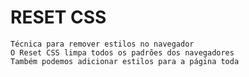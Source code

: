 # RESET CSS
    Técnica para remover estilos no navegador
    O Reset CSS limpa todos os padrões dos navegadores
    Também podemos adicionar estilos para a página toda